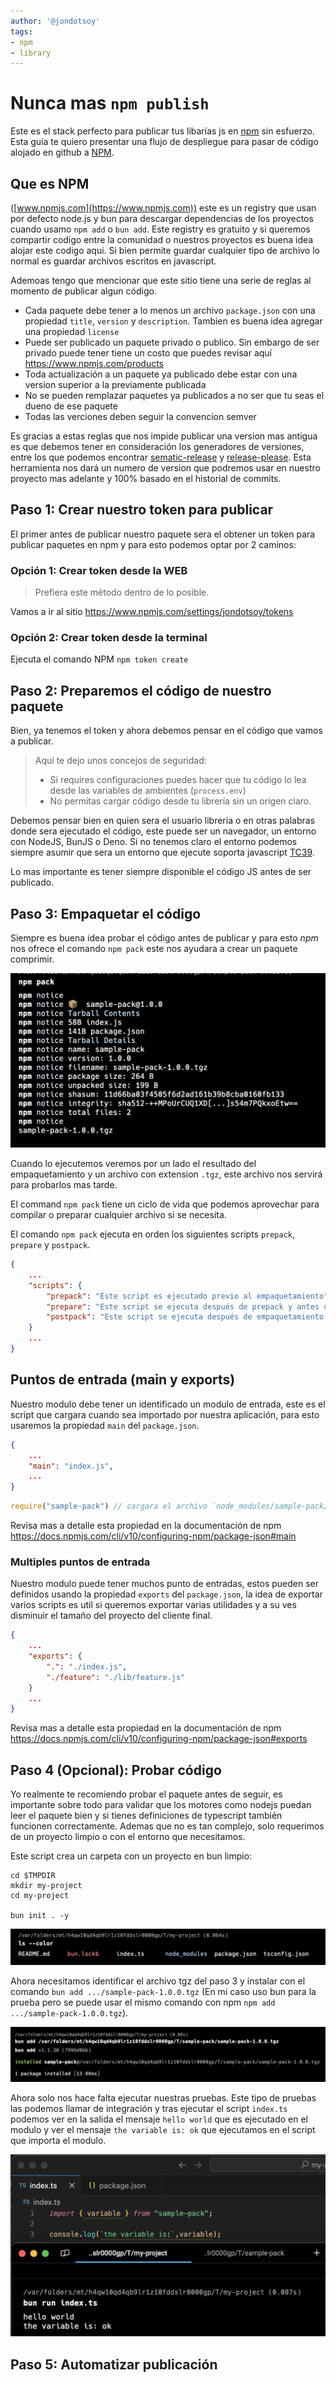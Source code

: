 ```yaml
---
author: '@jondotsoy'
tags:
- npm
- library
---
```



# Nunca mas `npm publish`

Este es el stack perfecto para publicar tus libarías js en [npm](https://www.npmjs.com) sin esfuerzo. Esta guía te quiero presentar una flujo de despliegue para pasar de código alojado en github a [NPM](https://www.npmjs.com).

## Que es NPM

([www.npmjs.com](https://www.npmjs.com)) este es un registry que usan por defecto node.js y bun para descargar dependencias de los proyectos cuando usamo `npm add` o `bun add`. Este registry es gratuito y si queremos compartir codigo entre la comunidad o nuestros proyectos es buena idea alojar este codigo aqui. Si bien permite guardar cualquier tipo de archivo lo normal es guardar archivos escritos en javascript.

Ademoas tengo que mencionar que este sitio tiene una serie de reglas al momento de publicar algun código.

- Cada paquete debe tener a lo menos un archivo `package.json` con una propiedad `title`, `version` y `description`. Tambien es buena idea agregar una propiedad `license`
- Puede ser publicado un paquete privado o publico. Sin embargo de ser privado puede tener  tiene un costo que puedes revisar aquí https://www.npmjs.com/products
- Toda actualización a un paquete ya publicado debe estar con una version superior a la previamente publicada
- No se pueden remplazar paquetes ya publicados a no ser que tu seas el dueno de ese paquete
- Todas las verciones deben seguir la convencion semver

Es gracias a estas reglas que nos impide publicar una version mas antigua es que debemos tener en consideración los generadores de versiones, entre los que podemos encontrar [sematic-release](https://github.com/semantic-release/semantic-release) y [release-please](https://github.com/googleapis/release-please). Esta herramienta nos dará un numero de version que podremos usar en nuestro proyecto mas adelante y 100% basado en el historial de commits.

## Paso 1: Crear nuestro token para publicar

El primer antes de publicar nuestro paquete sera el obtener un token para publicar paquetes en npm y para esto podemos optar por 2 caminos:

### Opción 1: Crear token desde la WEB

> Prefiera este método dentro de lo posible.

Vamos a ir al sitio https://www.npmjs.com/settings/jondotsoy/tokens 

### Opción 2: Crear token desde la terminal

Ejecuta el comando NPM `npm token create`

## Paso 2: Preparemos el código de nuestro paquete

Bien, ya tenemos el token y ahora debemos pensar en el código que vamos a publicar.

> Aquí te dejo unos concejos de seguridad:
> 
> - Si requires configuraciones puedes hacer que tu código lo lea desde las variables de ambientes (`process.env`)
> - No permitas cargar código desde tu librería sin un origen claro.

Debemos pensar bien en quien sera el usuario librería o en otras palabras donde sera ejecutado el código, este puede ser un navegador, un entorno con NodeJS, BunJS o Deno. Si no tenemos claro el entorno podemos siempre asumir que sera un entorno que ejecute soporta javascript [TC39](https://tc39.es/).

Lo mas importante es tener siempre disponible el código JS antes de ser publicado.

## Paso 3: Empaquetar el código

Siempre es buena idea probar el código antes de publicar y para esto *npm* nos ofrece el comando `npm pack` este nos ayudara a crear un paquete comprimir.

![Ejemplo empaquetar código](make-npm-libraries/assets/sample-npm-pack-on-console.png)

Cuando lo ejecutemos veremos por un lado el resultado del empaquetamiento y un archivo con extension `.tgz`, este archivo nos servirá para probarlos mas tarde.

El command `npm pack` tiene un ciclo de vida que podemos aprovechar para compilar o preparar cualquier archivo si se necesita. 

El comando `npm pack` ejecuta en orden los siguientes scripts `prepack`, `prepare` y `postpack`.

```json
{
    ...
    "scripts": {
        "prepack": "Este script es ejecutado previo al empaquetamiento",
        "prepare": "Este script se ejecuta después de prepack y antes de empaqueta",
        "postpack": "Este script se ejecuta después de empaquetamiento (puede ser util para limpiar archivos)"
    }
    ...
}
```

## Puntos de entrada (main y exports)

Nuestro modulo debe tener un identificado un modulo de entrada, este es el script que cargara cuando sea importado por nuestra aplicación, para esto usaremos la propiedad `main` del `package.json`.

```json
{
    ...
    "main": "index.js",
    ...
}
```

```js
require("sample-pack") // cargara el archivo `node_modules/sample-pack/index.js`
```

Revisa mas a detalle esta propiedad en la documentación de npm https://docs.npmjs.com/cli/v10/configuring-npm/package-json#main

### Multiples puntos de entrada

Nuestro modulo puede tener muchos punto de entradas, estos pueden ser definidos usando la propiedad `exports` del `package.json`, la idea de exportar varios scripts es util si queremos exportar varias utilidades y a su ves disminuir el tamaño del proyecto del cliente final.

```json
{
    ...
    "exports": {
        ".": "./index.js",
        "./feature": "./lib/feature.js"
    }
    ...
}
```

Revisa mas a detalle esta propiedad en la documentación de npm https://docs.npmjs.com/cli/v10/configuring-npm/package-json#exports

## Paso 4 (Opcional): Probar código

Yo realmente te recomiendo probar el paquete antes de seguir, es importante sobre todo para validar que los motores como nodejs puedan leer el paquete bien y si tienes definiciones de typescript también funcionen correctamente. Ademas que no es tan complejo, solo requerimos de un proyecto limpio o con el entorno que necesitamos.

Este script crea un carpeta con un proyecto en bun limpio:

```shell
cd $TMPDIR
mkdir my-project
cd my-project

bun init . -y
```

![salida en consola ejecutando el comando `ls --color`](image.png)

Ahora necesitamos identificar el archivo tgz del paso 3 y instalar con el comando `bun add .../sample-pack-1.0.0.tgz` (En mi caso uso bun para la prueba pero se puede usar el mismo comando con npm `npm add .../sample-pack-1.0.0.tgz`).

![instalando paquete hello-world-0.1.0.tgz](image-3.png)

Ahora solo nos hace falta ejecutar nuestras pruebas. Este tipo de pruebas las podemos llamar de integración y tras ejecutar el script `index.ts` podemos ver en la salida el mensaje `hello world` que es ejecutado en el modulo y ver el mensaje `the variable is: ok` que ejecutamos en el script que importa el modulo.

![run script index.ts](image-4.png)

## Paso 5: Automatizar publicación

